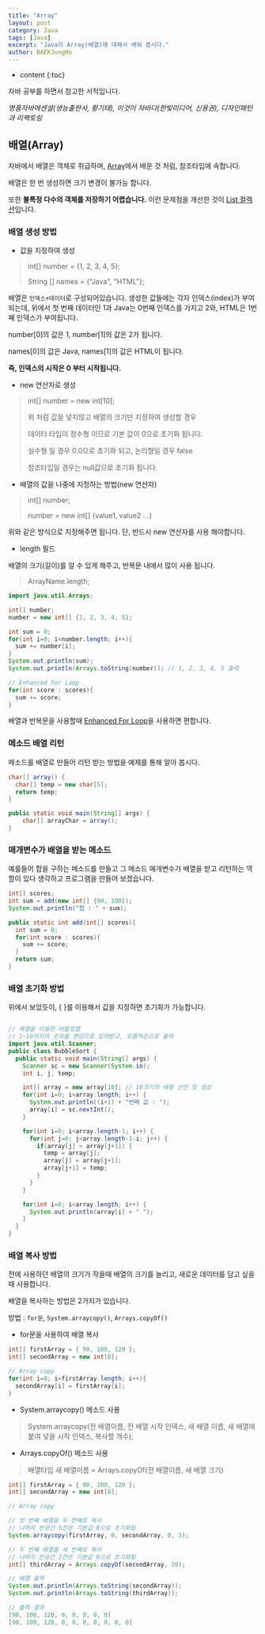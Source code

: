 ```yaml
---
title: "Array"
layout: post
category: Java
tags: [Java]
excerpt: "Java의 Array(배열)에 대해서 배워 봅시다."
author: BAEKJungHo
---
```


* content
{:toc}

자바 공부를 하면서 참고한 서적입니다.

_명품자바에센셜(생능출판사, 황기태), 이것이 자바다(한빛미디어, 신용권), 디자인패턴과 리팩토링_

## 배열(Array)

  자바에서 배열은 객체로 취급하며, [Array](https://baekjungho.github.io/java-array/)에서 배운 것 처럼, 참조타입에 속합니다.

  배열은 한 번 생성하면 크기 변경이 불가능 합니다.

  또한 __불특정 다수의 객체를 저장하기 어렵습니다.__ 이런 문제점을 개선한 것이 [List 컬렉션](https://baekjungho.github.io/java-collection/)입니다.

### 배열 생성 방법

  - 값을 지정하여 생성

  > int[] number = {1, 2, 3, 4, 5};
  >
  > String [] names = {"Java", "HTML"};

  배열은 `인덱스+데이터`로 구성되어있습니다. 생성한 값들에는 각자 인덱스(index)가
  부여되는데, 위에서 첫 번째 데이터인 1과 Java는 0번째 인덱스를 가지고 2와,
  HTML은 1번째 인덱스가 부여됩니다.

  number[0]의 값은 1, number[1]의 값은 2가 됩니다.

  names[0]의 값은 Java, names[1]의 값은 HTML이 됩니다.

  __즉, 인덱스의 시작은 0 부터 시작됩니다.__

  - new 연산자로 생성

  > int[] number = new int[10];
  >
  > 위 처럼 값을 넣지않고 배열의 크기만 지정하여 생성할 경우
  >
  > 데이터 타입이 정수형 이므로 기본 값이 0으로 초기화 됩니다.
  >
  > 실수형 일 경우 0.0으로 초기화 되고, 논리형일 경우 false
  >
  > 참조타입일 경우는 null값으로 초기화 됩니다.

  - 배열의 값을 나중에 지정하는 방법(new 연산자)

  > int[] number;
  >
  > number = new int[] {value1, value2 ...}

  위와 같은 방식으로 지정해주면 됩니다. 단, 반드시 new 연산자를 사용 해야합니다.

  - length 필드

  배열의 크기(길이)를 알 수 있게 해주고, 반복문 내에서 많이 사용 됩니다.

  > ArrayName.length;

  ```java
  import java.util.Arrays;

  int[] number;
  number = new int[] {1, 2, 3, 4, 5};

  int sum = 0;
  for(int i=0; i<number.length; i++){
    sum += number[i];
  }
  System.out.println(sum);
  System.out.println(Arrays.toString(number)); // 1, 2, 3, 4, 5 출력

  // Enhanced For Loop
  for(int score : scores){
    sum += score;
  }
  ```

  배열과 반복문을 사용할때 [Enhanced For Loop](https://baekjungho.github.io/java-operator/)을 사용하면 편합니다.

### 메소드 배열 리턴                 

  메소드를 배열로 만들어 리턴 받는 방법을 예제를 통해 알아 봅시다.

  ```java
  char[] array() {
    char[] temp = new char[5];
    return temp;
  }

  public static void main(String[] args) {
      char[] arrayChar = array();
  }    
  ```

### 매개변수가 배열을 받는 메소드

  예를들어 합을 구하는 메소드를 만들고 그 메소드 매개변수가 배열을 받고 리턴하는 역할이 있다 생각하고
  프로그램을 만들어 보겠습니다.

  ```java
  int[] scores;
  int sum = add(new int[] {90, 100});
  System.out.println("합 : " + sum);

  public static int add(int[] scores){
    int sum = 0;
    for(int score : scores){
      sum += score;
    }
    return sum;
  }
  ```

### 배열 초기화 방법

  위에서 보았듯이, { }를 이용해서 값을 지정하면 초기화가 가능합니다.

  ```java

  // 배열을 이용한 버블정렬
  // 1~10까지의 숫자를 랜덤으로 입력받고, 오름차순으로 출력
  import java.util.Scanner;
  public class BubbleSort {
    public static void main(String[] args) {
      Scanner sc = new Scanner(System.in);
      int i, j, temp;

      int[] array = new array[10]; // 10크기의 배열 선언 및 생성
      for(int i=0; i<array.length; i++) {
        System.out.println((i+1) + "번째 값 : ");
        array[i] = sc.nextInt();
      }

      for(int i=0; i<array.length-1; i++) {
        for(int j=0; j<array.length-1-i; j++) {
          if(array[j] > array[j+1]) {
            temp = array[j];
            array[j] = array[j+1];
            array[j+1] = temp;
          }
        }
      }

      for(int i=0; i<array.length; i++) {
        System.out.println(array[i] + " ");
      }
    }
  }
  ```

### 배열 복사 방법

  전에 사용하던 배열의 크기가 작을때 배열의 크기를 늘리고, 새로운 데이터를 담고 싶을때 사용합니다.

  배열을 복사하는 방법은 2가지가 있습니다.

  방법 : `for문`, `System.arraycopy()`, `Arrays.copyOf()`

  - for문을 사용하여 배열 복사

  ```java
  int[] firstArray = { 90, 100, 120 };
  int[] secondArray = new int[8];

  // Array copy
  for(int i=0; i<firstArray.length; i++){
    secondArray[i] = firstArray[i];
  }
  ```

  - System.arraycopy() 메소드 사용

  > System.arraycopy(전 배열이름, 전 배열 시작 인덱스, 새 배열 이름, 새 배열에 붙여 넣을 시작 인덱스, 복사할 개수);

  - Arrays.copyOf() 메소드 사용

  > 배열타입 새 배열이름 = Arrays.copyOf(전 배열이름, 새 배열 크기)

  ```java
  int[] firstArray = { 90, 100, 120 };
  int[] secondArray = new int[8];

  // Array copy

  // 첫 번째 배열을 두 번째로 복사
  // 나머지 빈공간 5칸은 기본값 0으로 초기화됨
  System.arraycopy(firstArray, 0, secondArray, 0, 3);

  // 두 번째 배열을 세 번째로 복사
  // 나머지 빈공간 2칸은 기본값 0으로 초기화됨
  int[] thirdArray = Arrays.copyOf(secondArray, 10);

  // 배열 출력
  System.out.println(Arrays.toString(secondArray));
  System.out.println(Arrays.toString(thirdArray));

  // 출력 결과
  [90, 100, 120, 0, 0, 0, 0, 0]
  [90, 100, 120, 0, 0, 0, 0, 0, 0, 0]
  ```
